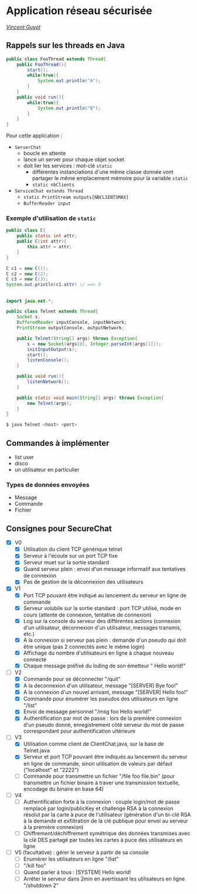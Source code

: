 # Application réseau sécurisée
*[Vincent Guyot](mailto:vincent.guyot@esiea.fr)*

## Rappels sur les threads en Java

```java
public class FooThread extends Thread{
	public FooThread(){
		start();
		while(true){
			System.out.println("A");
		}
	}
	public void run(){
		while(true){
			System.out.println("B");
		}
	}
}
```

Pour cette application :
* `ServerChat`
	* boucle en attente
	* lance un server pour chaque objet socket
	* doit lier les services : mot-clé `static`
		* différentes instanciations d'une même classe donnée vont partager le même emplacement mémoire pour la variable `static`
		* `static nbClients`
* `ServiceChat extends Thread`
	* `static PrintStream outputs[NBCLIENTSMAX]`
	* `BufferReader input`

### Exemple d'utilisation de `static`

```java
public class C{
	public static int attr;
	public C(int attr){
		this.attr = attr;
	}
}
```
```java
C c1 = new C(1);
C c2 = new C(2);
C c3 = new C(3);
System.out.println(c1.attr)	// ==> 3
```

##

```java
import java.net.*;

public class Telnet extends Thread{
	Socket s;
	BufferedReader inputConsole, inputNetwork;
	PrintStream outputConsole, outputNetwork;

	public Telnet(String[] args) throws Exception{
		s = new Socket(args[0], Integer.parseInt(args[1]));
		initInputOutput(s);
		start();
		listenConsole();
	}

	public void run(){
		listenNetwork();
	}

	public static void main(String[] args) throws Exception{
		new Telnet(args);
	}
}
```
```bash
$ java Telnet <host> <port>
```

## Commandes à implémenter

* list user
* disco
* un utilisateur en particulier

### Types de données envoyées

* Message
* Commande
* Fichier

## Consignes pour SecureChat

- [x] V0
	- [x] Utilisation du client TCP générique telnet
	- [x] Serveur à l'écoute sur un port TCP fixe
	- [x] Serveur muet sur la sortie standard
	- [x] Quand serveur plein : envoi d'un message informatif aux tentatives de connexion
	- [x] Pas de gestion de la déconnexion des utilisateurs
- [x] V1
	- [x] Port TCP pouvant être indiqué au lancement du serveur en ligne de commande
	- [x] Serveur volubile sur la sortie standard : port TCP utilisé, mode en cours (attente de connexion, tentative de connexion)
	- [x] Log sur la console du serveur des différentes actions (connexion d'un utilisateur, déconnexion d'un utilisateur, messages transmis, etc.)
	- [x] A la connexion si serveur pas plein : demande d'un pseudo qui doit être unique (pas 2 connectés avec le même login)
	- [x] Affichage du nombre d'utilisateurs en ligne à chaque nouveau connecté
	- [x] Chaque message préfixé du loding de son émetteur "<foo> Hello world!"
- [ ] V2
	- [x] Commande pour se déconnecter "/quit"
	- [x] A la deconnexion d'un utilisateur, message "[SERVER] Bye foo!"
	- [x] A la connexion d'un nouvel arrivant, message "[SERVER] Hello foo!"
	- [x] Commande pour énumérer les pseudos des utilisateurs en ligne "/list"
	- [x] Envoi de message personnel "/msg foo Hello world!"
	- [x] Authentification par mot de passe : lors de la première connexion d'un pseudo donné, enregistrement côté serveur du mot de passe correspondant pour authentification ultérieure
- [ ] V3
	- [x] Utilisation comme client de ClientChat.java, sur la base de Telnet.java
	- [x] Serveur et port TCP pouvant être indiqués au lancement du serveur en ligne de commande, sinon utilisation de valeurs par défaut ("localhost" et "2222")
	- [ ] Commande pour transmettre un fichier "/file foo file.bin" (pour transmettre un fichier binaire à traver une transmission textuelle, encodage du binaire en base 64)
- [ ] V4
	- [ ] Authentification forte à la connexion : couple login/mot de passe remplacé par login/publicKey et challenge RSA à la connexion résolut par la carte à puce de l'utilisateur (génération d'un bi-clé RSA à la demande et exfiltration de la clé publique pour envoi au serveur à la première connexion)
	- [ ] Chiffrement/déchiffrement symétrique des données transmises avec la clé DES partagé par toutes les cartes à puce des utilisateurs en ligne
- [ ] V5 (facultative) : gérer le serveur à partir de sa console
	- [ ] Enumérer les utilisateurs en ligne "/list"
	- [ ] "/kill foo"
	- [ ] Quand parler à tous : [SYSTEM] Hello world!
	- [ ] Arrêter le serveur dans 2min en avertissant les utilisateurs en ligne "/shutdown 2"